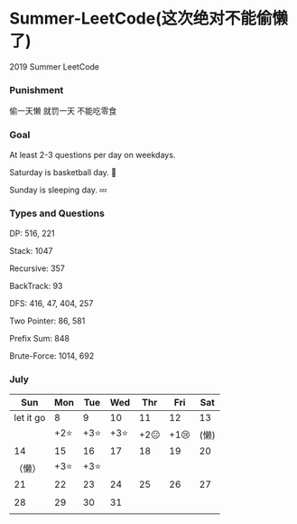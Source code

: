 # Summer-LeetCode(这次绝对不能偷懒了)
2019 Summer LeetCode

### Punishment
偷一天懒
就罚一天
不能吃零食 

### Goal 
At least 2-3 questions per day on weekdays.

Saturday is basketball day. :basketball:

Sunday is sleeping day. :zzz:

### Types and Questions
DP: 516, 221

Stack: 1047

Recursive: 357

BackTrack: 93

DFS: 416, 47, 404, 257

Two Pointer: 86, 581

Prefix Sum: 848

Brute-Force: 1014, 692

### July

|   Sun   | Mon | Tue | Wed | Thr | Fri | Sat |
|---------|-----|-----|-----|-----|-----|-----|
|let it go|  8  |  9  |  10 |  11 |  12 |  13 |
|         |+2:star:|+3:star:|+3:star:|+2:neutral_face:|+1:cry:|(懒)|
|    14   |  15 |  16 |  17 |  18 |  19 |  20 |
|（懒）|+3:star:|+3:star:|     |     |     |     |
|    21   |  22 |  23 |  24 |  25 |  26 |  27 |
|         |     |     |     |     |     |     |
|    28   |  29 |  30 |  31 |     |     |     |
|         |     |     |     |     |     |     |
